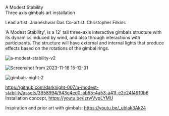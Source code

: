 A Modest Stability <br> 
Three axis gimbals art installation

Lead artist: Jnaneshwar Das 
Co-artist: Christopher Filkins 

‘A Modest Stability’, is a 12' tall three-axis interactive gimbals structure with its dynamics induced by wind, and also through interactions with participants. 
The structure will have external and internal lights that produce effects based on the rotations of the gimbal rings. 

![a-modest-stability-v2](https://github.com/darknight-007/a-modest-stability/assets/3958994/21ffcc8b-81b4-4c59-a9a4-6b0abdff452c)

![Screenshot from 2023-11-16 15-12-31](https://github.com/darknight-007/a-modest-stability/assets/3958994/bea6d74d-4bcb-4941-a746-18ecfa4f8adc)

![gimbals-night-2](https://github.com/darknight-007/a-modest-stability/assets/3958994/1c8063ce-dd26-49b6-8791-f7ac369c3ef7)


https://github.com/darknight-007/a-modest-stability/assets/3958994/943e4ed0-ab65-4a53-a41f-e2c24f4910b6
Installation concept, https://youtu.be/izrwVypLYMU <br>

Inspiration and prior art with gimbals: https://youtu.be/_ubIak3Ak24
